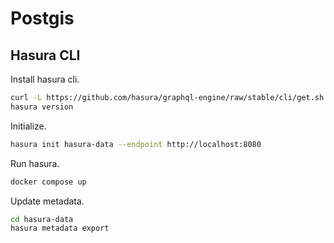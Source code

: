 # Postgis

## Hasura CLI

Install hasura cli.

```bash
curl -L https://github.com/hasura/graphql-engine/raw/stable/cli/get.sh | bash
hasura version
```

Initialize.

```bash
hasura init hasura-data --endpoint http://localhost:8080
```

Run hasura.

```bash
docker compose up
```

Update metadata.

```bash
cd hasura-data
hasura metadata export
```
